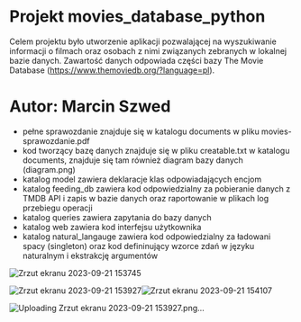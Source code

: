 # Projekt movies_database_python
Celem projektu było utworzenie aplikacji pozwalającej na wyszukiwanie informacji o filmach oraz osobach z nimi związanych zebranych w lokalnej bazie danych.
Zawartość danych odpowiada części bazy The Movie Database (https://www.themoviedb.org/?language=pl).

# Autor: Marcin Szwed

* pełne sprawozdanie znajduje się w katalogu documents w pliku movies-sprawozdanie.pdf
* kod tworzący bazę danych znajduje się w pliku creatable.txt w katalogu documents, znajduje się tam również diagram bazy danych (diagram.png)
* katalog model zawiera deklaracje klas odpowiadających encjom
* katalog feeding_db zawiera kod odpowiedzialny za pobieranie danych z TMDB API i zapis w bazie danych oraz raportowanie w plikach log przebiegu operacji
* katalog queries zawiera zapytania do bazy danych
* katalog web zawiera kod interfejsu użytkownika
* katalog natural_langauge zawiera kod odpowiedzialny za ładowani spacy (singleton) oraz kod defininujący wzorce zdań w języku naturalnym i ekstrakcję argumentów

![Zrzut ekranu 2023-09-21 153745](https://github.com/mrszwed/movies_database_python/assets/92521696/c2fec595-da65-4664-a5c1-8a0d1fda962a)

![Zrzut ekranu 2023-09-21 153927](https://github.com/mrszwed/movies_database_python/assets/92521696/bdc7857a-f391-437e-b740-f3dc19a61d74)![Zrzut ekranu 2023-09-21 154107](https://github.com/mrszwed/movies_database_python/assets/92521696/6cf51c52-5878-4728-ac31-dd0b811bf439)

![Uploading Zrzut ekranu 2023-09-21 153927.png…]()
